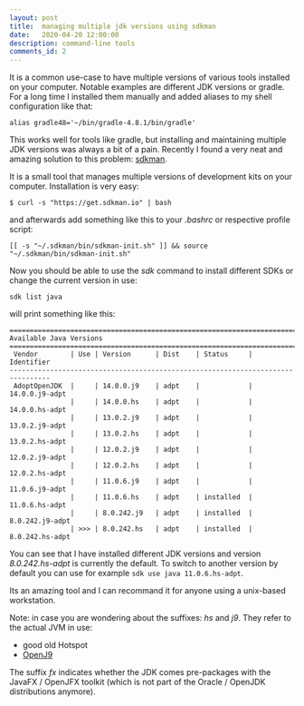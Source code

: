```yaml
---
layout: post
title:  managing multiple jdk versions using sdkman
date:   2020-04-20 12:00:00
description: command-line tools
comments_id: 2
---
```


It is a common use-case to have multiple versions of various tools installed on your computer.
Notable examples are different JDK versions or gradle. For a long time I installed them manually
and added aliases to my shell configuration like that:

```shell script
alias gradle48='~/bin/gradle-4.8.1/bin/gradle'
```

This works well for tools like gradle, but installing and maintaining multiple JDK versions was always
a bit of a pain. Recently I found a very neat and amazing solution to this problem: [sdkman](https://sdkman.io/).

It is a small tool that manages multiple versions of development kits on your computer. Installation is very easy:

```shell script
$ curl -s "https://get.sdkman.io" | bash
```

and afterwards add something like this to your _.bashrc_ or respective profile script:

```shell script
[[ -s "~/.sdkman/bin/sdkman-init.sh" ]] && source "~/.sdkman/bin/sdkman-init.sh"
```

Now you should be able to use the _sdk_ command to install different SDKs or change the current version in use:

```shell script
sdk list java
```

will print something like this:

```shell script
================================================================================
Available Java Versions
================================================================================
 Vendor        | Use | Version      | Dist    | Status     | Identifier
--------------------------------------------------------------------------------
 AdoptOpenJDK  |     | 14.0.0.j9    | adpt    |            | 14.0.0.j9-adpt      
               |     | 14.0.0.hs    | adpt    |            | 14.0.0.hs-adpt      
               |     | 13.0.2.j9    | adpt    |            | 13.0.2.j9-adpt      
               |     | 13.0.2.hs    | adpt    |            | 13.0.2.hs-adpt      
               |     | 12.0.2.j9    | adpt    |            | 12.0.2.j9-adpt      
               |     | 12.0.2.hs    | adpt    |            | 12.0.2.hs-adpt      
               |     | 11.0.6.j9    | adpt    |            | 11.0.6.j9-adpt      
               |     | 11.0.6.hs    | adpt    | installed  | 11.0.6.hs-adpt      
               |     | 8.0.242.j9   | adpt    | installed  | 8.0.242.j9-adpt     
               | >>> | 8.0.242.hs   | adpt    | installed  | 8.0.242.hs-adpt     
```

You can see that I have installed different JDK versions and version _8.0.242.hs-adpt_ is currently the default.
To switch to another version by default you can use for example ```sdk use java 11.0.6.hs-adpt```.

Its an amazing tool and I can recommand it for anyone using a unix-based workstation.

Note: in case you are wondering about the suffixes: _hs_ and _j9_. They refer to the actual JVM in use:

* good old Hotspot
* [OpenJ9](https://en.wikipedia.org/wiki/OpenJ9)

The suffix _fx_ indicates whether the JDK comes pre-packages with the JavaFX / OpenJFX toolkit
(which is not part of the Oracle / OpenJDK distributions anymore).